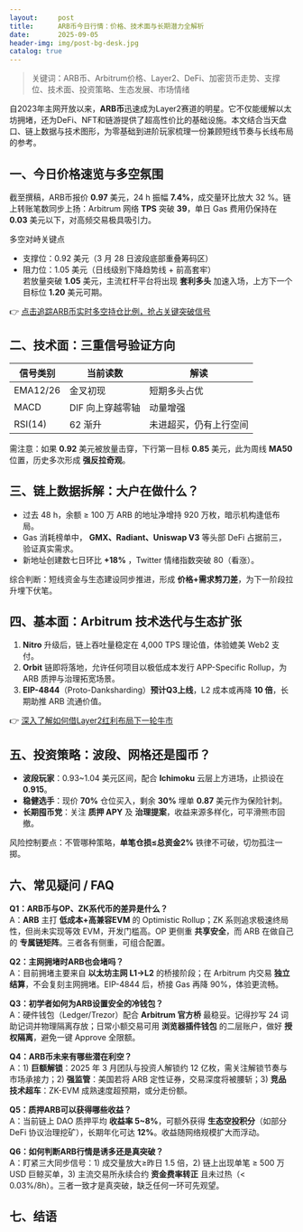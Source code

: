 ```yaml
---
layout:     post
title:      ARB币今日行情：价格、技术面与长期潜力全解析
date:       2025-09-05
header-img: img/post-bg-desk.jpg
catalog: true
---
```


> 关键词：ARB币、Arbitrum价格、Layer2、DeFi、加密货币走势、支撑位、技术面、投资策略、生态发展、市场情绪

自2023年主网开放以来，**ARB币**迅速成为Layer2赛道的明星。它不仅能缓解以太坊拥堵，还为DeFi、NFT和链游提供了超高性价比的基础设施。本文结合当天盘口、链上数据与技术图形，为零基础到进阶玩家梳理一份兼顾短线节奏与长线布局的参考。

## 一、今日价格速览与多空氛围

截至撰稿，ARB币报价 **0.97** 美元，24 h 振幅 **7.4%**，成交量环比放大 32 %。链上转账笔数同步上扬：Arbitrum 网络 **TPS** 突破 **39**，单日 Gas 费用仍保持在 **0.03** 美元以下，对高频交易极具吸引力。

多空对峙关键点  
- 支撑位：0.92 美元（3 月 28 日波段底部重叠筹码区）  
- 阻力位：1.05 美元（日线级别下降趋势线 + 前高套牢）  
若放量突破 **1.05** 美元，主流杠杆平台将出现 **套利多头** 加速入场，上方下一个目标位 **1.20** 美元可期。

👉 [点击追踪ARB币实时多空持仓比例，抢占关键突破信号](https://okxdog.com/)

## 二、技术面：三重信号验证方向

| 信号类别 | 当前读数 | 解读 |
|---|---|---|
| EMA12/26 | 金叉初现 | 短期多头占优 |
| MACD | DIF 向上穿越零轴 | 动量增强 |
| RSI(14) | 62 渐升 | 未进超买，仍有上行空间 |

需注意：如果 **0.92** 美元被放量击穿，下行第一目标 **0.85** 美元，此为周线 **MA50** 位置，历史多次形成 **强反拉奇观**。

## 三、链上数据拆解：大户在做什么？

- 过去 48 h，余额 ≥ 100 万 ARB 的地址净增持 920 万枚，暗示机构逢低布局。  
- Gas 消耗榜单中， **GMX、Radiant、Uniswap V3** 等头部 DeFi 占据前三，验证真实需求。  
- 新地址创建数七日环比 **+18%** ，Twitter 情绪指数突破 80（看涨）。

综合判断：短线资金与生态建设同步推进，形成 **价格+需求剪刀差**，为下一阶段拉升埋下伏笔。

## 四、基本面：Arbitrum 技术迭代与生态扩张

1. **Nitro** 升级后，链上吞吐量稳定在 4,000 TPS 理论值，体验媲美 Web2 支付。  
2. **Orbit** 链即将落地，允许任何项目以极低成本发行 APP-Specific Rollup，为 ARB 质押与治理拓宽场景。  
3. **EIP-4844**（Proto-Danksharding）**预计Q3上线**，L2 成本或再降 **10 倍**，长期助推 ARB 流通价值。

👉 [深入了解如何借Layer2红利布局下一轮牛市](https://okxdog.com/)

## 五、投资策略：波段、网格还是囤币？

- **波段玩家**：0.93~1.04 美元区间，配合 **Ichimoku** 云层上方进场，止损设在 **0.915**。
- **稳健选手**：现价 **70%** 仓位买入，剩余 **30%** 埋单 **0.87** 美元作为保险针刺。
- **长期囤币党**：关注 **质押 APY** 及 **治理提案**，收益来源多样化，可平滑熊市回撤。

风险控制要点：不管哪种策略，**单笔仓损≤总资金2%** 铁律不可破，切勿孤注一掷。

## 六、常见疑问 / FAQ

**Q1：ARB币与OP、ZK系代币的差异是什么？**  
A：**ARB** 主打 **低成本+高兼容EVM** 的 Optimistic Rollup；ZK 系则追求极速终局性，但尚未实现等效 EVM，开发门槛高。OP 更侧重 **共享安全**，而 ARB 在做自己的 **专属链矩阵**。三者各有侧重，可组合配置。

**Q2：主网拥堵时ARB也会堵吗？**  
A：目前拥堵主要来自 **以太坊主网 L1→L2** 的桥接阶段；在 Arbitrum 内交易 **独立结算**，不会复刻主网拥堵。EIP-4844 后，桥接 Gas 再降 90%，体验更流畅。

**Q3：初学者如何为ARB设置安全的冷钱包？**  
A：硬件钱包（Ledger/Trezor）配合 **Arbitrum 官方桥** 最稳妥。记得抄写 24 词助记词并物理隔离存放；日常小额交易可用 **浏览器插件钱包** 的二层账户，做好 **授权隔离**，避免一键 Approve 全限额。

**Q4：ARB币未来有哪些潜在利空？**  
A：1) **巨额解锁**：2025 年 3 月团队与投资人解锁约 12 亿枚，需关注解锁节奏与市场承接力；2) **强监管**：美国若将 ARB 定性证券，交易深度将被腰斩；3) **竞品技术超车**：ZK-EVM 成熟速度超预期，或分走份额。

**Q5：质押ARB可以获得哪些收益？**  
A：当前链上 DAO 质押平均 **收益率 5~8%**，可额外获得 **生态空投积分**（如部分 DeFi 协议治理挖矿），长期年化可达 **12%**。收益随网络规模扩大而浮动。

**Q6：如何判断ARB行情是诱多还是真突破？**  
A：盯紧三大同步信号：1) 成交量放大≥昨日 1.5 倍，2) 链上出现单笔 ≥ 500 万 USD 巨鲸买单，3) 主流交易所永续合约 **资金费率转正** 且未过热（< 0.03%/8h）。三者一致才是真突破，缺乏任何一环可先观望。

## 七、结语